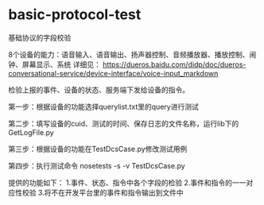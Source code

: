 # basic-protocol-test
基础协议的字段校验

8个设备的能力：语音输入、语音输出、扬声器控制、音频播放器、播放控制、闹钟、屏幕显示、系统
详细见：
https://dueros.baidu.com/didp/doc/dueros-conversational-service/device-interface/voice-input_markdown

检验上报的事件、设备的状态、服务端下发给设备的指令。

第一步：根据设备的功能选择querylist.txt里的query进行测试

第二步：填写设备的cuid、测试的时间、保存日志的文件名称，运行lib下的GetLogFile.py

第三步：根据设备的功能在TestDcsCase.py修改测试用例

第四步：执行测试命令 nosetests -s -v TestDcsCase.py

提供的功能如下：
1.事件、状态、指令中各个字段的检验
2.事件和指令的一一对应性校验
3.将不在开发平台里的事件和指令输出到文件中
